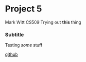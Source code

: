 # Project 5
 Mark Witt CS509
 Trying out **this** thing
 
 ### Subtitle
 Testing *some* stuff
 
 [github](https://www.github.com)
 
